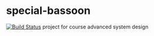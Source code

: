 # special-bassoon
[![Build Status](https://travis-ci.com/Harel56/ducc.svg?branch=master)](https://travis-ci.com/Harel56/ducc)
project for course advanced system design
